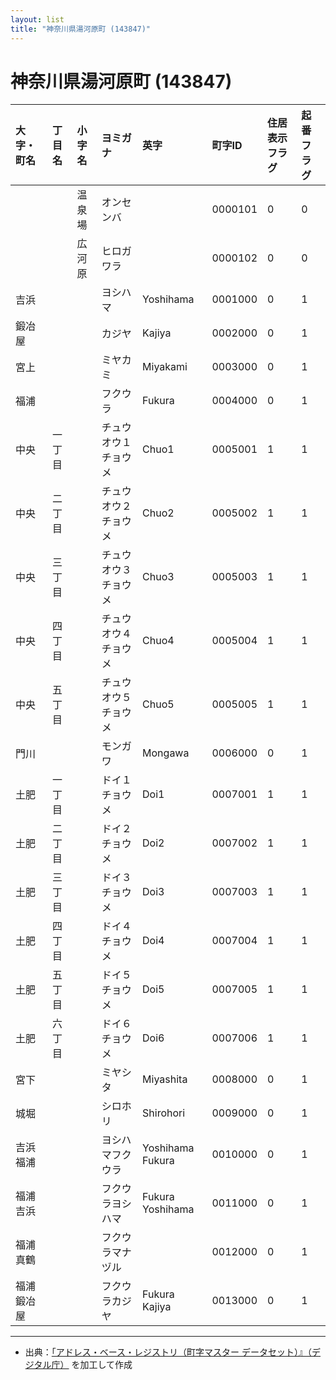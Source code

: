 ```yaml
---
layout: list
title: "神奈川県湯河原町 (143847)"
---
```


# 神奈川県湯河原町 (143847)

| 大字・町名 | 丁目名 | 小字名 | ヨミガナ | 英字 | 町字ID | 住居表示フラグ | 起番フラグ |
|:---|:---|:---|:---|:---|:---|:---|:---|
|  |  | 温泉場 | オンセンバ |  | 0000101 | 0 | 0 |
|  |  | 広河原 | ヒロガワラ |  | 0000102 | 0 | 0 |
| 吉浜 |  |  | ヨシハマ | Yoshihama | 0001000 | 0 | 1 |
| 鍛冶屋 |  |  | カジヤ | Kajiya | 0002000 | 0 | 1 |
| 宮上 |  |  | ミヤカミ | Miyakami | 0003000 | 0 | 1 |
| 福浦 |  |  | フクウラ | Fukura | 0004000 | 0 | 1 |
| 中央 | 一丁目 |  | チュウオウ１チョウメ | Chuo1 | 0005001 | 1 | 1 |
| 中央 | 二丁目 |  | チュウオウ２チョウメ | Chuo2 | 0005002 | 1 | 1 |
| 中央 | 三丁目 |  | チュウオウ３チョウメ | Chuo3 | 0005003 | 1 | 1 |
| 中央 | 四丁目 |  | チュウオウ４チョウメ | Chuo4 | 0005004 | 1 | 1 |
| 中央 | 五丁目 |  | チュウオウ５チョウメ | Chuo5 | 0005005 | 1 | 1 |
| 門川 |  |  | モンガワ | Mongawa | 0006000 | 0 | 1 |
| 土肥 | 一丁目 |  | ドイ１チョウメ | Doi1 | 0007001 | 1 | 1 |
| 土肥 | 二丁目 |  | ドイ２チョウメ | Doi2 | 0007002 | 1 | 1 |
| 土肥 | 三丁目 |  | ドイ３チョウメ | Doi3 | 0007003 | 1 | 1 |
| 土肥 | 四丁目 |  | ドイ４チョウメ | Doi4 | 0007004 | 1 | 1 |
| 土肥 | 五丁目 |  | ドイ５チョウメ | Doi5 | 0007005 | 1 | 1 |
| 土肥 | 六丁目 |  | ドイ６チョウメ | Doi6 | 0007006 | 1 | 1 |
| 宮下 |  |  | ミヤシタ | Miyashita | 0008000 | 0 | 1 |
| 城堀 |  |  | シロホリ | Shirohori | 0009000 | 0 | 1 |
| 吉浜福浦 |  |  | ヨシハマフクウラ | Yoshihama Fukura | 0010000 | 0 | 1 |
| 福浦吉浜 |  |  | フクウラヨシハマ | Fukura Yoshihama | 0011000 | 0 | 1 |
| 福浦真鶴 |  |  | フクウラマナヅル |  | 0012000 | 0 | 1 |
| 福浦鍛冶屋 |  |  | フクウラカジヤ | Fukura Kajiya | 0013000 | 0 | 1 |

---

- 出典：[「アドレス・ベース・レジストリ（町字マスター データセット）』（デジタル庁）](https://www.digital.go.jp/policies/base_registry_address/) を加工して作成